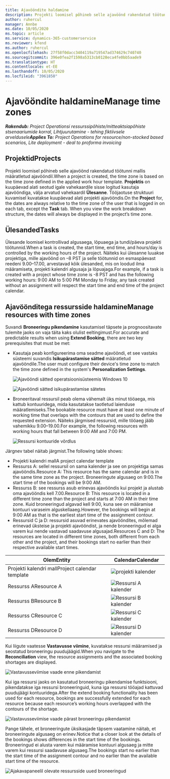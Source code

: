 ```yaml
---
title: Ajavööndite haldamine
description: Projekti loomisel põhineb selle ajavöönd rakendatud töötunni mallis määratletud ajavööndil.
author: ruhercul
manager: Annbe
ms.date: 10/05/2020
ms.topic: article
ms.service: dynamics-365-customerservice
ms.reviewer: kfend
ms.author: ruhercul
ms.openlocfilehash: 27f58f0dacc3404119a719547ad374629c740740
ms.sourcegitcommit: 396e0fea2f1598a5313cb0128eca4fe0bb5aade9
ms.translationtype: HT
ms.contentlocale: et-EE
ms.lasthandoff: 10/05/2020
ms.locfileid: "3961850"
---
```

# <a name="manage-time-zones"></a><span data-ttu-id="c1950-103">Ajavööndite haldamine</span><span class="sxs-lookup"><span data-stu-id="c1950-103">Manage time zones</span></span>

<span data-ttu-id="c1950-104">_**Rakendub:** Project Operationsi ressurssipõhiste/mitteaktsiapõhiste stsenaariumide korral,  Lihtjuurutamine - tehing fiktiivsele arveldusele_</span><span class="sxs-lookup"><span data-stu-id="c1950-104">_**Applies To:** Project Operations for resource/non-stocked based scenarios, Lite deployment - deal to proforma invoicing_</span></span>


## <a name="projects"></a><span data-ttu-id="c1950-105">Projektid</span><span class="sxs-lookup"><span data-stu-id="c1950-105">Projects</span></span>

<span data-ttu-id="c1950-106">Projekti loomisel põhineb selle ajavöönd rakendatud töötunni mallis määratletud ajavööndil.</span><span class="sxs-lookup"><span data-stu-id="c1950-106">When a project is created, the time zone is based on the time zone defined in the applied work hour template.</span></span> <span data-ttu-id="c1950-107">**Projektis** on kuupäevad alati seotud igale vahekaardile sisse logitud kasutaja ajavööndiga, välja arvatud vahekaardil **Ülesanne**. Tööjaotuse struktuuri kuvamisel kuvatakse kuupäevad alati projekti ajavööndis.</span><span class="sxs-lookup"><span data-stu-id="c1950-107">On the **Project** for, the dates are always relative to the time zone of the user that is logged in on each tab, except the **Task** tab. When you view the work breakdown structure, the dates will always be displayed in the project’s time zone.</span></span>

## <a name="tasks"></a><span data-ttu-id="c1950-108">Ülesanded</span><span class="sxs-lookup"><span data-stu-id="c1950-108">Tasks</span></span>

<span data-ttu-id="c1950-109">Ülesande loomisel kontrollivad algusaega, lõpuaega ja tundi/päeva projekti töötunnid.</span><span class="sxs-lookup"><span data-stu-id="c1950-109">When a task is created, the start time, end time, and hours/day is controlled by the working hours of the project.</span></span> <span data-ttu-id="c1950-110">Näiteks kui ülesanne luuakse projektiga, mille ajavöönd on –8 PST ja selle töötunnid on esmaspäevast reedeni 9.00–17.00, arvestavad kõik ülesanded, mis on loodud ilma määramiseta, projekti kalendri algusaja ja lõpuajaga.</span><span class="sxs-lookup"><span data-stu-id="c1950-110">For example, if a task is created with a project whose time zone is -8 PST and has the following working hours: 9:00 AM to 5:00 PM Monday to Friday, any task created without an assignment will respect the start time and end time of the project calendar.</span></span>

## <a name="manage-resources-with-time-zones"></a><span data-ttu-id="c1950-111">Ajavöönditega ressursside haldamine</span><span class="sxs-lookup"><span data-stu-id="c1950-111">Manage resources with time zones</span></span>

<span data-ttu-id="c1950-112">Suvandi **Broneeringu pikendamine** kasutamisel täpsete ja prognoositavate tulemite jaoks on vaja täita kaks olulist eeltingimust.</span><span class="sxs-lookup"><span data-stu-id="c1950-112">For accurate and predictable results when using **Extend Booking**, there are two key prerequisites that must be met:</span></span>  

- <span data-ttu-id="c1950-113">Kasutaja peab konfigureerima oma seadme ajavööndi, et see vastaks süsteemi suvandis **Isikupärastamise sätted** määratletud ajavööndile.</span><span class="sxs-lookup"><span data-stu-id="c1950-113">The user must configure their device's time zone to match the time zone defined in the system's **Personalization Settings**.</span></span>
 
  ![Ajavööndi sätted operatsioonisüsteemis Windows 10](media/reconcile-assignments-03.png)

  ![Ajavööndi sätted isikupärastamise sätetes](media/reconcile-assignments-04.png)
 
- <span data-ttu-id="c1950-116">Broneeritaval ressursil peab olema vähemalt üks minut tööaega, mis kattub kontuuridega, mida kasutatakse taotletud laienduse määratlemiseks.</span><span class="sxs-lookup"><span data-stu-id="c1950-116">The bookable resource must have at least one minute of working time that overlaps with the contours that are used to define the requested extension.</span></span> <span data-ttu-id="c1950-117">Näiteks järgmised ressursid, mille tööaeg jääb vahemikku 9.00–19.00.</span><span class="sxs-lookup"><span data-stu-id="c1950-117">For example, the following resources with working hours that fall between 9:00 AM and 7:00 PM.</span></span> 

  ![Ressursi kontuuride võrdlus](media/reconcile-assignments-05.png)

<span data-ttu-id="c1950-119">Järgnev tabel näitab järgmist.</span><span class="sxs-lookup"><span data-stu-id="c1950-119">The following table shows:</span></span>

- <span data-ttu-id="c1950-120">Projekti kalendri mall</span><span class="sxs-lookup"><span data-stu-id="c1950-120">A project calendar template</span></span>
- <span data-ttu-id="c1950-121">Ressurss A: sellel ressursil on sama kalender ja see on projektiga samas ajavööndis.</span><span class="sxs-lookup"><span data-stu-id="c1950-121">Resource A: This resource has the same calendar and is in the same time zone as the project.</span></span> <span data-ttu-id="c1950-122">Broneeringute algusaeg on 9:00.</span><span class="sxs-lookup"><span data-stu-id="c1950-122">The start time of the bookings will be 9:00 AM.</span></span>
- <span data-ttu-id="c1950-123">Ressurss B: see ressurss asub erinevas ajavööndis kui projekt ja alustab oma ajavööndis kell 7.00.</span><span class="sxs-lookup"><span data-stu-id="c1950-123">Resource B: This resource is located in a different time zone than the project and starts at 7:00 AM in their time zone.</span></span> <span data-ttu-id="c1950-124">Kuid broneeringud algavad kell 9:00, kuna see on määramise kontuuri varaseim alguskellaaeg.</span><span class="sxs-lookup"><span data-stu-id="c1950-124">However, the bookings will begin at 9:00 AM as that is the earliest start time of the assignment contour.</span></span>
- <span data-ttu-id="c1950-125">Ressursid C ja D: ressursid asuvad erinevates ajavööndites, mõlemad erinevad üksteise ja projekti ajavööndist, ja nende broneeringud ei alga varem kui nende vastavad saadavuse algusajad.</span><span class="sxs-lookup"><span data-stu-id="c1950-125">Resources C and D: The resources are located in different time zones, both different from each other and the project, and their bookings start no earlier than their respective available start times.</span></span>

|<span data-ttu-id="c1950-126">Olem</span><span class="sxs-lookup"><span data-stu-id="c1950-126">Entity</span></span>  |<span data-ttu-id="c1950-127">Calendar</span><span class="sxs-lookup"><span data-stu-id="c1950-127">Calendar</span></span>  |
|-|-|
|<span data-ttu-id="c1950-128">Projekti kalendri mall</span><span class="sxs-lookup"><span data-stu-id="c1950-128">Project calendar template</span></span>   | ![projekti kalender](media/reconcile-assignments-06.png) |
|<span data-ttu-id="c1950-130">Ressurss A</span><span class="sxs-lookup"><span data-stu-id="c1950-130">Resource A</span></span>  | ![Ressursi A kalender](media/reconcile-assignments-06.png) |
|<span data-ttu-id="c1950-132">Ressurss B</span><span class="sxs-lookup"><span data-stu-id="c1950-132">Resource B</span></span>  |  ![Ressursi B kalender](media/reconcile-assignments-07.png) |
|<span data-ttu-id="c1950-134">Ressurss C</span><span class="sxs-lookup"><span data-stu-id="c1950-134">Resource C</span></span>  |  ![Ressursi C kalender](media/reconcile-assignments-08.png) |
|<span data-ttu-id="c1950-136">Ressurss D</span><span class="sxs-lookup"><span data-stu-id="c1950-136">Resource D</span></span>  | ![Ressursi D kalender](media/reconcile-assignments-09.png)  |
 
<span data-ttu-id="c1950-138">Kui liigute vaatesse **Vastavusse viimine**, kuvatakse ressursi määramised ja seostatud broneeringu puudujäägid.</span><span class="sxs-lookup"><span data-stu-id="c1950-138">When you navigate to the **Reconciliation** view, the resource assignments and the associated booking shortages are displayed.</span></span>

![Vastavusseviimise vaade enne pikendamist](media/reconcile-assignments-10.png)

<span data-ttu-id="c1950-140">Kui iga ressursi jaoks on kasutatud broneeringu pikendamise funktsiooni, pikendatakse iga ressursi broneeringuid, kuna iga ressursi tööajad kattuvad puudujäägi kontuuridega.</span><span class="sxs-lookup"><span data-stu-id="c1950-140">After the extend booking functionality has been used for each resource, bookings are successfully extended for each resource because each resource’s working hours overlapped with the contours of the shortage.</span></span>

![Vastavusseviimise vaade pärast broneeringu pikendamist](media/reconcile-assignments-11.png) 

<span data-ttu-id="c1950-142">Pange tähele, et broneeringute üksikasjade täpsem vaatamine näitab, et broneeringute algusaeg on erinev.</span><span class="sxs-lookup"><span data-stu-id="c1950-142">Notice that a closer look at the details of the bookings shows differences in the start time of the bookings.</span></span> <span data-ttu-id="c1950-143">Broneeringud ei alusta varem kui määramise kontuuri algusaeg ja mitte varem kui ressursi saadavuse algusaeg.</span><span class="sxs-lookup"><span data-stu-id="c1950-143">The bookings start no earlier than the start time of the assignment contour and no earlier than the available start time of the resource.</span></span>

![Ajakavapaneelil olevate ressursside uued broneeringud](media/reconcile-assignments-12.png)
